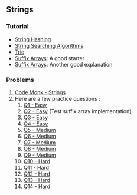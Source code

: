 ## Strings
### Tutorial
*   [String Hashing](https://threads-iiith.quora.com/String-Hashing-for-competitive-programming) 
*   [String Searching Algorithms](https://www.topcoder.com/community/data-science/data-science-tutorials/introduction-to-string-searching-algorithms/)
*   [Trie](https://www.hackerearth.com/practice/data-structures/advanced-data-structures/trie-keyword-tree/tutorial/) 
*   [Suffix Arrays](https://discuss.codechef.com/questions/21385/a-tutorial-on-suffix-arrays): A good starter
*   [Suffix Arrays](https://stackoverflow.com/questions/17761704/suffix-array-algorithm): Another good explanation

### Problems
1. [Code Monk - Strings](https://www.hackerearth.com/challenge/competitive/code-monk-string-algorithms/problems/)
2. Here are a few practice questions :
    1. [Q1 - Easy](http://www.spoj.com/problems/NHAY/)
    2. [Q2 - Easy](http://www.spoj.com/problems/SARRAY/) (Test suffix array implementation)
    3. [Q3 - Easy](https://www.codechef.com/problems/ANKPAL)
    4. [Q4 - Easy](http://codeforces.com/contest/559/problem/B)
    5. [Q5 - Medium](http://codeforces.com/problemset/problem/126/B)
    6. [Q6 - Medium](https://www.hackerrank.com/challenges/morgan-and-a-string)
    7. [Q7 - Medium](http://codeforces.com/problemset/problem/128/B)
    8. [Q8 - Medium](https://www.codechef.com/problems/INSQ16F)
    9. [Q9 - Medium](http://www.spoj.com/problems/PERIOD/)
    10. [Q10 - Hard](http://www.spoj.com/problems/NUMOFPAL/)
    11. [Q11 - Hard](https://www.codechef.com/problems/MINXOR)
    12. [Q12 - Hard](http://codeforces.com/gym/100923/problem/D)
    13. [Q13 - Hard](http://www.spoj.com/problems/LCS2/)
    14. [Q14 - Hard](http://codeforces.com/problemset/problem/710/F)
